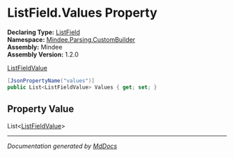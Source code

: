 ﻿<!--  
  <auto-generated>   
    The contents of this file were generated by a tool.  
    Changes to this file may be list if the file is regenerated  
  </auto-generated>   
-->

# ListField.Values Property

**Declaring Type:** [ListField](../index.md)  
**Namespace:** [Mindee.Parsing.CustomBuilder](../../index.md)  
**Assembly:** Mindee  
**Assembly Version:** 1.2.0

[ListFieldValue](../../ListFieldValue/index.md)

```csharp
[JsonPropertyName("values")]
public List<ListFieldValue> Values { get; set; }
```

## Property Value

List\<[ListFieldValue](../../ListFieldValue/index.md)\>

___

*Documentation generated by [MdDocs](https://github.com/ap0llo/mddocs)*
